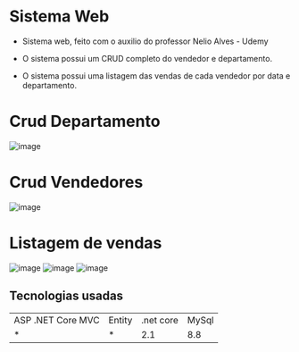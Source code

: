 # Sistema Web

+ Sistema web, feito com o auxilio do professor Nelio Alves - Udemy

+ O sistema possui um CRUD completo do vendedor e departamento.

+ O sistema possui uma listagem das vendas de cada vendedor por data e departamento.

# Crud Departamento 
![image](https://user-images.githubusercontent.com/75454584/160299598-d8c9d9ee-f37f-4d87-b250-c133a3d20d56.png)
# Crud Vendedores
![image](https://user-images.githubusercontent.com/75454584/160299612-e8c7d010-3db7-43bc-81dd-e2deff71d1c4.png)
# Listagem de vendas 
![image](https://user-images.githubusercontent.com/75454584/160299620-f351c91b-8fae-40a8-bd48-19d851b31ba9.png)
![image](https://user-images.githubusercontent.com/75454584/160299698-1037596c-96f3-4a52-a191-e6db95f98bc3.png)
![image](https://user-images.githubusercontent.com/75454584/160302502-d5b22392-7656-4de2-83ea-4e7db7ce2218.png)


## Tecnologias usadas
<table>
  <tr>
<td>ASP .NET Core MVC </td>
<td>Entity</td> 
<td>.net core</td>
<td>MySql</td>
   <tr>
  <td> * </td>
  <td> * </td>
  <td> 2.1 </td>
  <td> 8.8 </td>
    </tr> 
</table>
